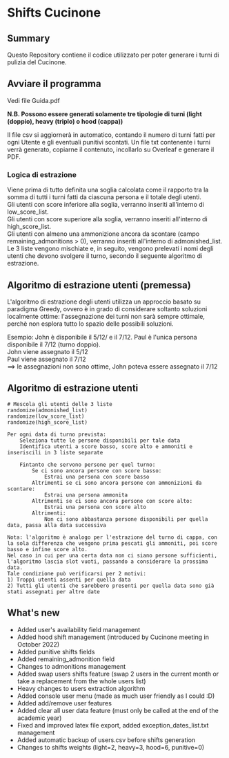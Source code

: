 # Shifts Cucinone

## Summary
Questo Repository contiene il codice utilizzato per poter generare i turni di pulizia del Cucinone.

## Avviare il programma 
Vedi file Guida.pdf

**N.B. Possono essere generati solamente tre tipologie di turni (light (doppio), heavy (triplo) o hood (cappa))**

Il file csv si aggiornerà in automatico, contando il numero di turni fatti per ogni Utente e gli eventuali punitivi scontati. Un file txt contenente i turni verrà generato, copiarne il contenuto, incollarlo su Overleaf e generare il PDF.


### Logica di estrazione
Viene prima di tutto definita una soglia calcolata come il rapporto tra la somma di tutti i turni fatti da ciascuna persona e il totale degli utenti.  
Gli utenti con score inferiore alla soglia, verranno inseriti all'interno di low_score_list.  
Gli utenti con score superiore alla soglia, verranno inseriti all'interno di high_score_list.  
Gli utenti con almeno una ammonizione ancora da scontare (campo remaining_admonitions > 0), verranno inseriti all'interno di admonished_list.  
Le 3 liste vengono mischiate e, in seguito, vengono prelevati i nomi degli utenti che devono svolgere il turno, secondo il seguente algoritmo di estrazione.


## Algoritmo di estrazione utenti (premessa)
L'algoritmo di estrazione degli utenti utilizza un approccio basato su paradigma Greedy, ovvero è in grado di considerare soltanto soluzioni localmente ottime: l'assegnazione dei turni non sarà sempre ottimale, perchè non esplora tutto lo spazio delle possibili soluzioni.

Esempio: John è disponibile il 5/12/ e il 7/12. Paul è l'unica persona disponibile il 7/12 (turno doppio).  
John viene assegnato il 5/12  
Paul viene assegnato il 7/12  
==> le assegnazioni non sono ottime, John poteva essere assegnato il 7/12  

## Algoritmo di estrazione utenti
```
# Mescola gli utenti delle 3 liste
randomize(admonished_list)
randomize(low_score_list)
randomize(high_score_list)

Per ogni data di turno prevista:
    Seleziona tutte le persone disponibili per tale data
    Identifica utenti a score basso, score alto e ammoniti e inseriscili in 3 liste separate
    
    Fintanto che servono persone per quel turno:
        Se ci sono ancora persone con score basso:
            Estrai una persona con score basso
        Altrimenti se ci sono ancora persone con ammonizioni da scontare:
            Estrai una persona ammonita
        Altrimenti se ci sono ancora persone con score alto:
            Estrai una persona con score alto
        Altrimenti:
            Non ci sono abbastanza persone disponibili per quella data, passa alla data successiva

Nota: l'algoritmo è analogo per l'estrazione del turno di cappa, con la sola differenza che vengono prima pescati gli ammoniti, poi score basso e infine score alto.  
Nel caso in cui per una certa data non ci siano persone sufficienti, l'algoritmo lascia slot vuoti, passando a considerare la prossima data.  
Tale condizione può verificarsi per 2 motivi:  
1) Troppi utenti assenti per quella data  
2) Tutti gli utenti che sarebbero presenti per quella data sono già stati assegnati per altre date
```

## What's new
* Added user's availability field management
* Added hood shift management (introduced by Cucinone meeting in October 2022)
* Added punitive shifts fields
* Added remaining_admonition field
* Changes to admonitions management
* Added swap users shifts feature (swap 2 users in the current month or take a replacement from the whole users list)
* Heavy changes to users extraction algorithm
* Added console user menu (made as much user friendly as I could :D)
* Added add/remove user features
* Added clear all user data feature (must only be called at the end of the academic year)
* Fixed and improved latex file export, added exception_dates_list.txt management
* Added automatic backup of users.csv before shifts generation
* Changes to shifts weights (light=2, heavy=3, hood=6, punitive=0)
